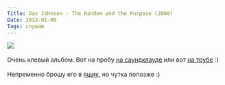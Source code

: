 ```yaml
---
Title: Dax Johnson - The Random and the Purpose (2000)
Date: 2012-01-06
Tags: слушаю
---
```


<div class="text"><img src="http://dl.dropbox.com/u/140528/site/the-random-and-the-purpose.jpg" /><br /><br />
Очень клевый альбом. Вот на пробу <a href="http://soundcloud.com/w-h-bsound/dax-johnson-a-moment-in-the">на саундклауде</a> или вот <a href="http://www.youtube.com/artist/Dax_Johnson">на трубе</a> :)<br /><br />
Непременно брошу его в <a href="http://www.dropbox.com">ящик</a>, но чутка попозже :)</div>